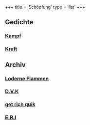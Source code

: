 +++
title = 'Schöpfung'
type = 'list'
+++

## Gedichte
### [Kampf](./kampf)
### [Kraft](./kraft)

## Archiv
### [Loderne Flammen](./loderndeflammen)
### [D.V.K](./dvk)
### [get rich quik](./getrichquick)
### [E.R.I](./eri)

